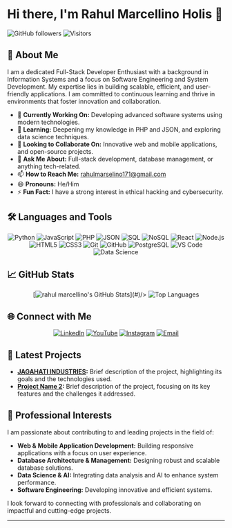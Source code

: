 # Hi there, I'm Rahul Marcellino Holis 👋

![GitHub followers](https://img.shields.io/github/followers/marcelinorahul?label=Follow&style=social)
![Visitors](https://visitor-badge.glitch.me/badge?page_id=marcelinorahul.marcelinorahul)

## 🚀 About Me

I am a dedicated Full-Stack Developer Enthusiast with a background in Information Systems and a focus on Software Engineering and System Development. My expertise lies in building scalable, efficient, and user-friendly applications. I am committed to continuous learning and thrive in environments that foster innovation and collaboration.

- 🔭 **Currently Working On:** Developing advanced software systems using modern technologies.
- 🌱 **Learning:** Deepening my knowledge in PHP and JSON, and exploring data science techniques.
- 👯 **Looking to Collaborate On:** Innovative web and mobile applications, and open-source projects.
- 💬 **Ask Me About:** Full-stack development, database management, or anything tech-related.
- 📫 **How to Reach Me:** [rahulmarselino171@gmail.com](mailto:rahulmarselino171@gmail.com)
- 😄 **Pronouns:** He/Him
- ⚡ **Fun Fact:** I have a strong interest in ethical hacking and cybersecurity.

## 🛠️ Languages and Tools

<p align="center">
  <img src="https://img.shields.io/badge/Python-3776AB?style=for-the-badge&logo=python&logoColor=white" alt="Python" />
  <img src="https://img.shields.io/badge/JavaScript-F7DF1E?style=for-the-badge&logo=javascript&logoColor=black" alt="JavaScript" />
  <img src="https://img.shields.io/badge/PHP-777BB4?style=for-the-badge&logo=php&logoColor=white" alt="PHP" />
  <img src="https://img.shields.io/badge/JSON-000000?style=for-the-badge&logo=json&logoColor=white" alt="JSON" />
  <img src="https://img.shields.io/badge/SQL-4479A1?style=for-the-badge&logo=mysql&logoColor=white" alt="SQL" />
  <img src="https://img.shields.io/badge/NoSQL-4DB33D?style=for-the-badge&logo=mongodb&logoColor=white" alt="NoSQL" />
  <img src="https://img.shields.io/badge/React-61DAFB?style=for-the-badge&logo=react&logoColor=black" alt="React" />
  <img src="https://img.shields.io/badge/Node.js-339933?style=for-the-badge&logo=node.js&logoColor=white" alt="Node.js" />
  <img src="https://img.shields.io/badge/HTML5-E34F26?style=for-the-badge&logo=html5&logoColor=white" alt="HTML5" />
  <img src="https://img.shields.io/badge/CSS3-1572B6?style=for-the-badge&logo=css3&logoColor=white" alt="CSS3" />
  <img src="https://img.shields.io/badge/Git-F05032?style=for-the-badge&logo=git&logoColor=white" alt="Git" />
  <img src="https://img.shields.io/badge/GitHub-181717?style=for-the-badge&logo=github&logoColor=white" alt="GitHub" />
  <img src="https://img.shields.io/badge/PostgreSQL-336791?style=for-the-badge&logo=postgresql&logoColor=white" alt="PostgreSQL" />
  <img src="https://img.shields.io/badge/VS%20Code-007ACC?style=for-the-badge&logo=visual-studio-code&logoColor=white" alt="VS Code" />
  <img src="https://img.shields.io/badge/Data%20Science-3776AB?style=for-the-badge&logo=jupyter&logoColor=white" alt="Data Science" />
</p>

## 📈 GitHub Stats

<p align="center">
  [<img alt="rahul marcellino's GitHub Stats" src="https://github-readme-stats.vercel.app/api?username=marcelinorahul&count_private=true&show_icons=true&theme=tokyonight">](#)/>
  <img src="https://github-readme-stats.vercel.app/api/top-langs/?username=marcelinorahul&layout=compact&theme=graywhite" alt="Top Languages" />
</p>

## 🌐 Connect with Me

<p align="center">
  <a href="https://www.linkedin.com/in/rahul-marcellinno-567719222/" target="_blank"><img src="https://img.shields.io/badge/LinkedIn-0077B5?style=for-the-badge&logo=linkedin&logoColor=white" alt="LinkedIn" /></a>
  <a href="https://www.youtube.com/@rahulmarcelino" target="_blank"><img src="https://img.shields.io/badge/YouTube-FF0000?style=for-the-badge&logo=youtube&logoColor=white" alt="YouTube" /></a>
  <a href="https://www.instagram.com/rahuulmrsl" target="_blank"><img src="https://img.shields.io/badge/Instagram-E4405F?style=for-the-badge&logo=instagram&logoColor=white" alt="Instagram" /></a>
  <a href="mailto:rahulmarselino171@gmail.com" target="_blank"><img src="https://img.shields.io/badge/Email-D14836?style=for-the-badge&logo=gmail&logoColor=white" alt="Email" /></a>
</p>

## 📝 Latest Projects

- **[JAGAHATI INDUSTRIES](https://github.com/marcelinorahul/project1):** Brief description of the project, highlighting its goals and the technologies used.
- **[Project Name 2](https://github.com/marcelinorahul/project2):** Brief description of the project, focusing on its key features and the challenges it addressed.

## 💼 Professional Interests

I am passionate about contributing to and leading projects in the field of:
- **Web & Mobile Application Development:** Building responsive applications with a focus on user experience.
- **Database Architecture & Management:** Designing robust and scalable database solutions.
- **Data Science & AI:** Integrating data analysis and AI to enhance system performance.
- **Software Engineering:** Developing innovative and efficient systems.

I look forward to connecting with professionals and collaborating on impactful and cutting-edge projects.

---
